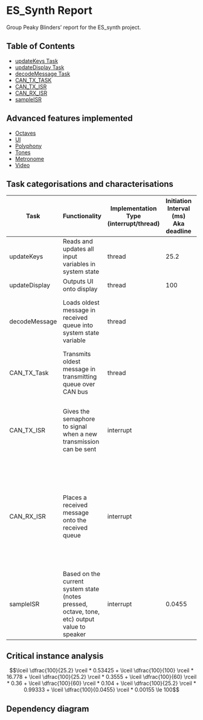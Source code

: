 # ES_Synth Report

Group Peaky Blinders’ report for the ES_synth project.
## Table of Contents
- [updateKeys Task](https://github.com/MITeo21/ES-synth/blob/master/markdowns/updateKeys.md)
- [updateDisplay Task](https://github.com/MITeo21/ES-synth/blob/master/markdowns/updateDisplay.md)
- [decodeMessage Task](https://github.com/MITeo21/ES-synth/tree/master/markdowns/decodeMessage.md)
- [CAN_TX_TASK](https://github.com/MITeo21/ES-synth/blob/master/markdowns/CAN_TX_TASK.md)
- [CAN_TX_ISR](https://github.com/MITeo21/ES-synth/blob/master/markdowns/CAN_TX_ISR.md)
- [CAN_RX_ISR](https://github.com/MITeo21/ES-synth/tree/master/markdowns/CAN_RX_ISR.md)
- [sampleISR](https://github.com/MITeo21/ES-synth/blob/master/markdowns/sampleISR.md)


## Advanced features implemented

- [Octaves](https://github.com/MITeo21/ES-synth/blob/master/markdowns/octaves.md)
- [UI](https://github.com/MITeo21/ES-synth/blob/master/markdowns/UI.md)
- [Polyphony](https://github.com/MITeo21/ES-synth/blob/master/markdowns/polyphony.md)
- [Tones](https://github.com/MITeo21/ES-synth/blob/master/markdowns/tones.md)
- [Metronome](https://github.com/MITeo21/ES-synth/blob/master/markdowns/Metronome.md)
- [Video](https://www.youtube.com/watch?v=aVbcZlZeOfQ&feature=youtu.be)

## Task categorisations and characterisations

| Task | Functionality | Implementation Type (interrupt/thread) | Initiation Interval (ms) Aka deadline | Worst-case execution time (ms) |
| --- | --- | --- | --- | --- |
| updateKeys | Reads and updates all input variables in system state | thread | 25.2 | 0.53425 (17096 us for 32) |
| updateDisplay | Outputs UI onto display | thread | 100 | 16.778 (536898 us for 32) |
| decodeMessage | Loads oldest message in received queue into system state variable | thread |  | 0.009875 (316 us for 32) note: we had to fill up the msgin queue to be able to run the function otherwise the queuereceive blocked the function |
| CAN_TX_Task | Transmits oldest message in transmitting queue over CAN bus | thread |  | 0.01 (30 us for 3) <ul><li> ran the test 3 times</li></ul> |
| CAN_TX_ISR | Gives the semaphore to signal when a new transmission can be sent | interrupt |  | 0.0026667 (8 us for 3) <ul><li> had to change the give from ISR to just give </li><li> ran the test for 3 times</li> |
| CAN_RX_ISR | Places a received message onto the received queue | interrupt |  | 0.99333 (2980 us for 3) <ul> <li> had to set loopback to true </li><li> to make 3 calls of CAN_TX to fill up the mailbox</li><li> had to change the queuesendfromISR to just queuesend</li><li> ran the test for 3 times</li> </ul> |
| sampleISR | Based on the current system state (notes pressed, octave, tone, etc) output value to speaker | interrupt | 0.0455 | 0.0155 (496 us for 32) |

## Critical instance analysis


```math
\lceil \dfrac{100}{25.2} \rceil * 0.53425
+ \lceil \dfrac{100}{100} \rceil * 16.778
+ \lceil \dfrac{100}{25.2} \rceil * 0.3555
+ \lceil \dfrac{100}{60} \rceil * 0.36
+ \lceil \dfrac{100}{60} \rceil * 0.104
+ \lceil \dfrac{100}{25.2} \rceil * 0.99333
+ \lceil \dfrac{100}{0.0455} \rceil * 0.00155
\le 100
```

## Dependency diagram
